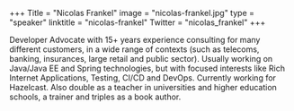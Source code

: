 +++
Title = "Nicolas Frankel"
image = "nicolas-frankel.jpg"
type = "speaker"
linktitle = "nicolas-frankel"
Twitter = "nicolas_frankel"
+++

Developer Advocate with 15+ years experience consulting for many different customers, in a wide range of contexts (such as telecoms, banking, insurances, large retail and public sector). Usually working on Java/Java EE and Spring technologies, but with focused interests like Rich Internet Applications, Testing, CI/CD and DevOps. Currently working for Hazelcast. Also double as a teacher in universities and higher education schools, a trainer and triples as a book author.